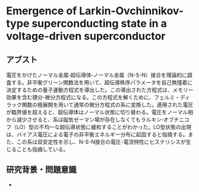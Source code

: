 # Emergence of Larkin-Ovchinnikov-type superconducting state in a voltage-driven superconductor

## アブスト
電圧をかけたノーマル金属‐超伝導体‐ノーマル金属（N-S-N）接合を理論的に調査する。非平衡グリーン関数法を用いて、超伝導秩序パラメータを自己無撞着に決定するための量子運動方程式を導出した。この導出された方程式は、メモリー効果を含む積分-微分方程式になる。この方程式を解くために、フェルミ・ディラック関数の極展開を用いて通常の微分方程式の系に変換した。適用された電圧が臨界値を超えると、超伝導体はノーマル状態に切り替わる。電圧をノーマル相から減少させると、系は磁気ゼーマン場が存在しなくてもラルキン‐オブチニコフ（LO）型の不均一な超伝導状態に緩和することがわかった。LO型状態の出現は、バイアス電圧による電子の非平衡エネルギー分布に起因すると指摘する。また、この系は双安定性を示し、N-S-N接合の電圧-電流特性にヒステリシスが生じることも指摘している。

## 研究背景・問題意識
- 